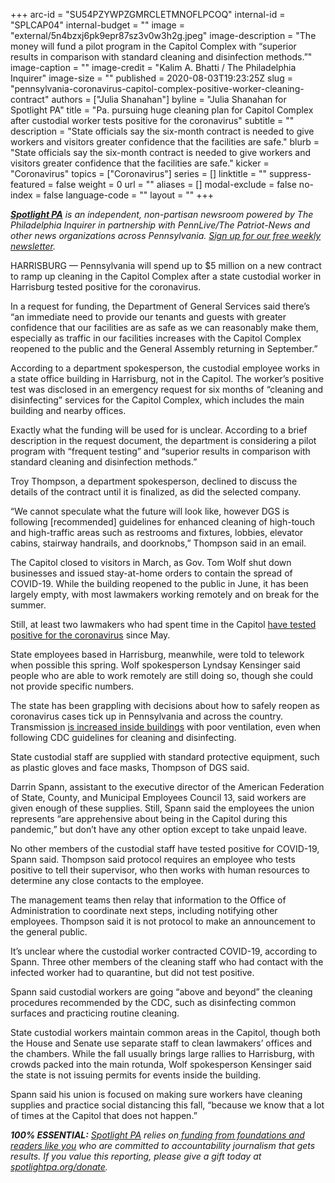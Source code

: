 +++
arc-id = "SU54PZYWPZGMRCLETMNOFLPCOQ"
internal-id = "SPLCAP04"
internal-budget = ""
image = "external/5n4bzxj6pk9epr87sz3v0w3h2g.jpeg"
image-description = "The money will fund a pilot program in the Capitol Complex with “superior results in comparison with standard cleaning and disinfection methods.”"
image-caption = ""
image-credit = "Kalim A. Bhatti / The Philadelphia Inquirer"
image-size = ""
published = 2020-08-03T19:23:25Z
slug = "pennsylvania-coronavirus-capitol-complex-positive-worker-cleaning-contract"
authors = ["Julia Shanahan"]
byline = "Julia Shanahan for Spotlight PA"
title = "Pa. pursuing huge cleaning plan for Capitol Complex after custodial worker tests positive for the coronavirus"
subtitle = ""
description = "State officials say the six-month contract is needed to give workers and visitors greater confidence that the facilities are safe."
blurb = "State officials say the six-month contract is needed to give workers and visitors greater confidence that the facilities are safe."
kicker = "Coronavirus"
topics = ["Coronavirus"]
series = []
linktitle = ""
suppress-featured = false
weight = 0
url = ""
aliases = []
modal-exclude = false
no-index = false
language-code = ""
layout = ""
+++

<a href="https://www.spotlightpa.org/"><i><b>Spotlight PA</b></i></a><i> is an independent, non-partisan newsroom powered by The Philadelphia Inquirer in partnership with PennLive/The Patriot-News and other news organizations across Pennsylvania. </i><a href="https://www.spotlightpa.org/newsletters"><i>Sign up for our free weekly newsletter</i></a><i>.</i>

HARRISBURG — Pennsylvania will spend up to $5 million on a new contract to ramp up cleaning in the Capitol Complex after a state custodial worker in Harrisburg tested positive for the coronavirus.

In a request for funding, the Department of General Services said there’s “an immediate need to provide our tenants and guests with greater confidence that our facilities are as safe as we can reasonably make them, especially as traffic in our facilities increases with the Capitol Complex reopened to the public and the General Assembly returning in September.”

According to a department spokesperson, the custodial employee works in a state office building in Harrisburg, not in the Capitol. The worker’s positive test was disclosed in an emergency request for six months of “cleaning and disinfecting” services for the Capitol Complex, which includes the main building and nearby offices. 

Exactly what the funding will be used for is unclear. According to a brief description in the request document, the department is considering a pilot program with “frequent testing” and “superior results in comparison with standard cleaning and disinfection methods.”

Troy Thompson, a department spokesperson, declined to discuss the details of the contract until it is finalized, as did the selected company. 

“We cannot speculate what the future will look like, however DGS is following [recommended] guidelines for enhanced cleaning of high-touch and high-traffic areas such as restrooms and fixtures, lobbies, elevator cabins, stairway handrails, and doorknobs,” Thompson said in an email. 

<script src="https://www.spotlightpa.org/embed.js" async></script><div data-spl-embed-version="1" data-spl-src="https://www.spotlightpa.org/embeds/donate/"></div>

The Capitol closed to visitors in March, as Gov. Tom Wolf shut down businesses and issued stay-at-home orders to contain the spread of COVID-19. While the building reopened to the public in June, it has been largely empty, with most lawmakers working remotely and on break for the summer.

Still, at least two lawmakers who had spent time in the Capitol <a href="https://www.spotlightpa.org/news/2020/07/pennsylvania-lawmaker-senator-positive-coronavirus-test/">have tested positive for the coronavirus</a> since May. 

State employees based in Harrisburg, meanwhile, were told to telework when possible this spring. Wolf spokesperson Lyndsay Kensinger said people who are able to work remotely are still doing so, though she could not provide specific numbers.

The state has been grappling with decisions about how to safely reopen as coronavirus cases tick up in Pennsylvania and across the country. Transmission <a href="https://web.archive.org/20200407232835/https://www.ncbi.nlm.nih.gov/books/NBK143278/">is increased inside buildings</a> with poor ventilation, even when following CDC guidelines for cleaning and disinfecting.

State custodial staff are supplied with standard protective equipment, such as plastic gloves and face masks, Thompson of DGS said. 

Darrin Spann, assistant to the executive director of the American Federation of State, County, and Municipal Employees Council 13, said workers are given enough of these supplies. Still, Spann said the employees the union represents “are apprehensive about being in the Capitol during this pandemic,” but don’t have any other option except to take unpaid leave.

No other members of the custodial staff have tested positive for COVID-19, Spann said. Thompson said protocol requires an employee who tests positive to tell their supervisor, who then works with human resources to determine any close contacts to the employee.

<script src="https://www.spotlightpa.org/embed.js" async></script><div data-spl-embed-version="1" data-spl-src="https://www.spotlightpa.org/embeds/newsletter/"></div>

The management teams then relay that information to the Office of Administration to coordinate next steps, including notifying other employees. Thompson said it is not protocol to make an announcement to the general public.

It’s unclear where the custodial worker contracted COVID-19, according to Spann. Three other members of the cleaning staff who had contact with the infected worker had to quarantine, but did not test positive.

Spann said custodial workers are going “above and beyond” the cleaning procedures recommended by the CDC, such as disinfecting common surfaces and practicing routine cleaning.

State custodial workers maintain common areas in the Capitol, though both the House and Senate use separate staff to clean lawmakers’ offices and the chambers. While the fall usually brings large rallies to Harrisburg, with crowds packed into the main rotunda, Wolf spokesperson Kensinger said the state is not issuing permits for events inside the building. 

Spann said his union is focused on making sure workers have cleaning supplies and practice social distancing this fall, “because we know that a lot of times at the Capitol that does not happen.”

<i><b>100% ESSENTIAL:</b></i> <a href="https://www.spotlightpa.org/"><i>Spotlight PA</i></a><i> relies on</i><a href="https://www.spotlightpa.org/support"><i> funding from foundations and readers like you</i></a><i> who are committed to accountability journalism that gets results. If you value this reporting, please give a gift today at </i><a href="https://www.spotlightpa.org/donate"><i>spotlightpa.org/donate</i></a><i>.</i>

<script src="https://www.spotlightpa.org/embed.js" async></script><div data-spl-embed-version="1" data-spl-src="https://www.spotlightpa.org/embeds/tips/?tip_text=Are%20you%20a%20%3Cb%3Estate%20worker%20concerned%20about%20the%20coronavirus%3F%3C%2Fb%3E%20Get%20in%20touch.%20"></div>
